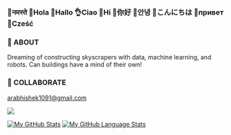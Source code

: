 ### 🙏नमस्ते  👋Hola   👋Hallo  👌Ciao  👋Hi  👋你好  👋안녕  👋こんにちは  👋привет 👋Cześć

### 👨 ABOUT
Dreaming of constructing skyscrapers with data, machine learning, and robots. Can buildings have a mind of their own!
   
### 💬 COLLABORATE
arabhishek1091@gmail.com  

![](https://komarev.com/ghpvc/?username=InquisitiveAS&color=brightgreen&style=for-the-badge&label=PROFILE+VIEWS)

[![My GitHub Stats](https://github-readme-stats.vercel.app/api/?username=InquisitiveAS&count_private=true&theme=tokyonight&showicons=true)]() [![My GitHub Language Stats](https://github-readme-stats.vercel.app/api/top-langs/?username=InquisitiveAS&langs_count=5&theme=tokyonight)]()



